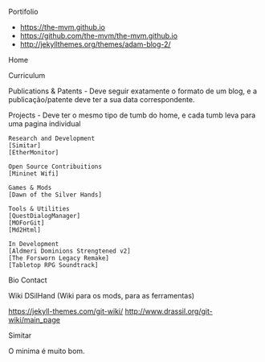 Portifolio

- https://the-mvm.github.io
- https://github.com/the-mvm/the-mvm.github.io
- http://jekyllthemes.org/themes/adam-blog-2/

Home

Curriculum

Publications & Patents
	- Deve seguir exatamente o formato de um blog, e a publicação/patente deve ter a sua data correspondente.

Projects
	- Deve ter o mesmo tipo de tumb do home, e cada tumb leva para uma pagina individual

	Research and Development
	[Simitar]
	[EtherMonitor]

	Open Source Contribuitions
	[Mininet Wifi]

	Games & Mods
	[Dawn of the Silver Hands]

	Tools & Utilities
	[QuestDialogManager] 
	[MOForGit]
	[Md2Html]
	
	In Development
    [Aldmeri Dominions Strengtened v2]
    [The Forsworn Legacy Remake]
	[Tabletop RPG Soundtrack]


Bio
Contact



Wiki DSilHand (Wiki para os mods, para as ferramentas)

https://jekyll-themes.com/git-wiki/
http://www.drassil.org/git-wiki/main_page


Simitar 

O minima é muito bom. 







